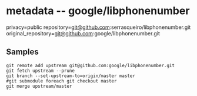 # metadata -- google/libphonenumber

privacy=public
repository=git@github.com:serrasqueiro/libphonenumber.git
original_repository=git@github.com:google/libphonenumber.git

## Samples

```
git remote add upstream git@github.com:google/libphonenumber.git
git fetch upstream --prune
git branch --set-upstream-to=origin/master master
#git submodule foreach git checkout master
git merge upstream/master
``
